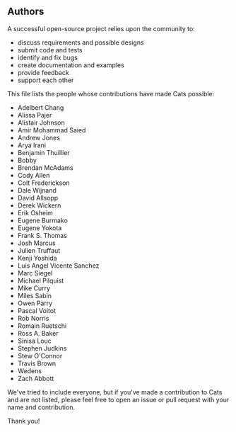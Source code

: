## Authors

A successful open-source project relies upon the community to:

* discuss requirements and possible designs
* submit code and tests
* identify and fix bugs
* create documentation and examples
* provide feedback
* support each other

This file lists the people whose contributions have made Cats
possible:

 * Adelbert Chang
 * Alissa Pajer
 * Alistair Johnson
 * Amir Mohammad Saied
 * Andrew Jones
 * Arya Irani
 * Benjamin Thuillier
 * Bobby
 * Brendan McAdams
 * Cody Allen
 * Colt Frederickson
 * Dale Wijnand
 * David Allsopp
 * Derek Wickern
 * Erik Osheim
 * Eugene Burmako
 * Eugene Yokota
 * Frank S. Thomas
 * Josh Marcus
 * Julien Truffaut
 * Kenji Yoshida
 * Luis Angel Vicente Sanchez
 * Marc Siegel
 * Michael Pilquist
 * Mike Curry
 * Miles Sabin
 * Owen Parry
 * Pascal Voitot
 * Rob Norris
 * Romain Ruetschi
 * Ross A. Baker
 * Sinisa Louc
 * Stephen Judkins
 * Stew O'Connor
 * Travis Brown
 * Wedens
 * Zach Abbott

We've tried to include everyone, but if you've made a contribution to
Cats and are not listed, please feel free to open an issue or pull
request with your name and contribution.

Thank you!
